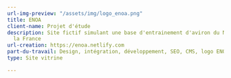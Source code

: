 ```yaml
---
url-img-preview: "/assets/img/logo_enoa.png"
title: ENOA
client-name: Projet d'étude
description: Site fictif simulant une base d'entrainement d'aviron du Nord-Ouest de
  la France
url-creation: https://enoa.netlify.com
part-du-travail: Design, intégration, développement, SEO, CMS, logo ENOA
type: Site vitrine

---
```

